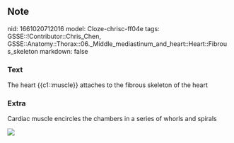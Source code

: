 ## Note
nid: 1661020712016
model: Cloze-chrisc-ff04e
tags: GSSE::!Contributor::Chris_Chen, GSSE::Anatomy::Thorax::06._Middle_mediastinum_and_heart::Heart::Fibrous_skeleton
markdown: false

### Text
<div class="toggle">
  The heart {{c1::muscle}} attaches to the fibrous skeleton of the
  heart
</div>

### Extra
<p id="fe2264a3-4b5b-4072-9a2b-a065ce520231" class="">Cardiac
muscle encircles the chambers in a series of whorls and spirals
<p id="fe2264a3-4b5b-4072-9a2b-a065ce520231" class=""><img src= 
"fibrous-skeleton-of-the-heart-9-638.jpg">
